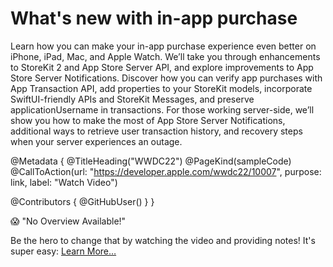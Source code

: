 # What's new with in-app purchase

Learn how you can make your in-app purchase experience even better on iPhone, iPad, Mac, and Apple Watch. We’ll take you through enhancements to StoreKit 2 and App Store Server API, and explore improvements to App Store Server Notifications. Discover how you can verify app purchases with App Transaction API, add properties to your StoreKit models, incorporate SwiftUI-friendly APIs and StoreKit Messages, and preserve applicationUsername in transactions. For those working server-side, we’ll show you how to make the most of App Store Server Notifications, additional ways to retrieve user transaction history, and recovery steps when your server experiences an outage.

@Metadata {
   @TitleHeading("WWDC22")
   @PageKind(sampleCode)
   @CallToAction(url: "https://developer.apple.com/wwdc22/10007", purpose: link, label: "Watch Video")

   @Contributors {
      @GitHubUser(<replace this with your GitHub handle>)
   }
}

😱 "No Overview Available!"

Be the hero to change that by watching the video and providing notes! It's super easy:
 [Learn More…](https://wwdcnotes.github.io/WWDCNotes/documentation/wwdcnotes/contributing)
